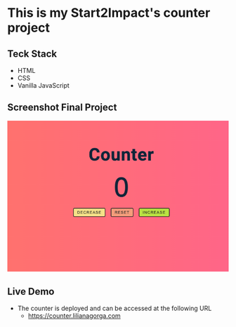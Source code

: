 # This is my Start2Impact's counter project

## Teck Stack 
* HTML
* CSS
* Vanilla JavaScript

## Screenshot Final Project
![screenshot final project](./assets/img/screenshot-project.png)

## Live Demo 
* The counter is deployed and can be accessed at the following URL
  * https://counter.lilianagorga.com
